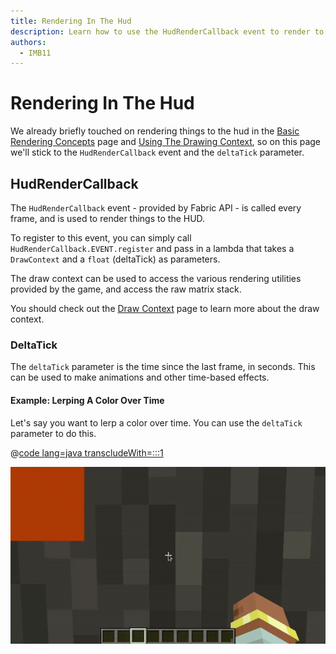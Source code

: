 ```yaml
---
title: Rendering In The Hud
description: Learn how to use the HudRenderCallback event to render to the hud.
authors:
  - IMB11
---
```


# Rendering In The Hud

We already briefly touched on rendering things to the hud in the [Basic Rendering Concepts](./basic-concepts.md) page and [Using The Drawing Context](./draw-context.md), so on this page we'll stick to the `HudRenderCallback` event and the `deltaTick` parameter.

## HudRenderCallback

The `HudRenderCallback` event - provided by Fabric API - is called every frame, and is used to render things to the HUD.

To register to this event, you can simply call `HudRenderCallback.EVENT.register` and pass in a lambda that takes a `DrawContext` and a `float` (deltaTick) as parameters.

The draw context can be used to access the various rendering utilities provided by the game, and access the raw matrix stack.

You should check out the [Draw Context](./draw-context.md) page to learn more about the draw context.

### DeltaTick

The `deltaTick` parameter is the time since the last frame, in seconds. This can be used to make animations and other time-based effects.

#### Example: Lerping A Color Over Time

Let's say you want to lerp a color over time. You can use the `deltaTick` parameter to do this.

@[code lang=java transcludeWith=:::1](@/reference/latest/src/client/java/com/example/docs/rendering/HudRenderingEntrypoint.java)

![](/assets/develop/rendering/hud-rendering-deltatick.webp)